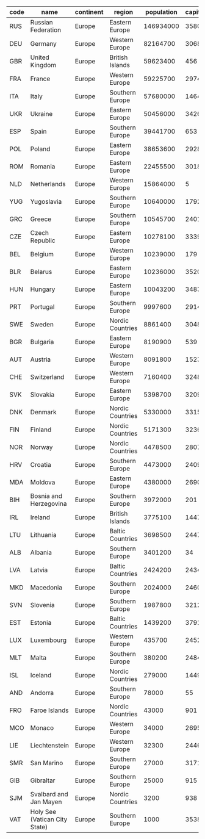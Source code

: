 | code | name | continent | region | population | capital |
| --- | --- | --- | --- | --- | --- |
| RUS | Russian Federation | Europe | Eastern Europe | 146934000 | 3580 |
| DEU | Germany | Europe | Western Europe | 82164700 | 3068 |
| GBR | United Kingdom | Europe | British Islands | 59623400 | 456 |
| FRA | France | Europe | Western Europe | 59225700 | 2974 |
| ITA | Italy | Europe | Southern Europe | 57680000 | 1464 |
| UKR | Ukraine | Europe | Eastern Europe | 50456000 | 3426 |
| ESP | Spain | Europe | Southern Europe | 39441700 | 653 |
| POL | Poland | Europe | Eastern Europe | 38653600 | 2928 |
| ROM | Romania | Europe | Eastern Europe | 22455500 | 3018 |
| NLD | Netherlands | Europe | Western Europe | 15864000 | 5 |
| YUG | Yugoslavia | Europe | Southern Europe | 10640000 | 1792 |
| GRC | Greece | Europe | Southern Europe | 10545700 | 2401 |
| CZE | Czech Republic | Europe | Eastern Europe | 10278100 | 3339 |
| BEL | Belgium | Europe | Western Europe | 10239000 | 179 |
| BLR | Belarus | Europe | Eastern Europe | 10236000 | 3520 |
| HUN | Hungary | Europe | Eastern Europe | 10043200 | 3483 |
| PRT | Portugal | Europe | Southern Europe | 9997600 | 2914 |
| SWE | Sweden | Europe | Nordic Countries | 8861400 | 3048 |
| BGR | Bulgaria | Europe | Eastern Europe | 8190900 | 539 |
| AUT | Austria | Europe | Western Europe | 8091800 | 1523 |
| CHE | Switzerland | Europe | Western Europe | 7160400 | 3248 |
| SVK | Slovakia | Europe | Eastern Europe | 5398700 | 3209 |
| DNK | Denmark | Europe | Nordic Countries | 5330000 | 3315 |
| FIN | Finland | Europe | Nordic Countries | 5171300 | 3236 |
| NOR | Norway | Europe | Nordic Countries | 4478500 | 2807 |
| HRV | Croatia | Europe | Southern Europe | 4473000 | 2409 |
| MDA | Moldova | Europe | Eastern Europe | 4380000 | 2690 |
| BIH | Bosnia and Herzegovina | Europe | Southern Europe | 3972000 | 201 |
| IRL | Ireland | Europe | British Islands | 3775100 | 1447 |
| LTU | Lithuania | Europe | Baltic Countries | 3698500 | 2447 |
| ALB | Albania | Europe | Southern Europe | 3401200 | 34 |
| LVA | Latvia | Europe | Baltic Countries | 2424200 | 2434 |
| MKD | Macedonia | Europe | Southern Europe | 2024000 | 2460 |
| SVN | Slovenia | Europe | Southern Europe | 1987800 | 3212 |
| EST | Estonia | Europe | Baltic Countries | 1439200 | 3791 |
| LUX | Luxembourg | Europe | Western Europe | 435700 | 2452 |
| MLT | Malta | Europe | Southern Europe | 380200 | 2484 |
| ISL | Iceland | Europe | Nordic Countries | 279000 | 1449 |
| AND | Andorra | Europe | Southern Europe | 78000 | 55 |
| FRO | Faroe Islands | Europe | Nordic Countries | 43000 | 901 |
| MCO | Monaco | Europe | Western Europe | 34000 | 2695 |
| LIE | Liechtenstein | Europe | Western Europe | 32300 | 2446 |
| SMR | San Marino | Europe | Southern Europe | 27000 | 3171 |
| GIB | Gibraltar | Europe | Southern Europe | 25000 | 915 |
| SJM | Svalbard and Jan Mayen | Europe | Nordic Countries | 3200 | 938 |
| VAT | Holy See (Vatican City State) | Europe | Southern Europe | 1000 | 3538 |

